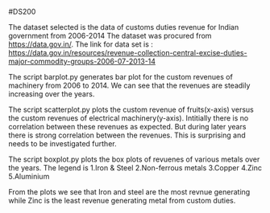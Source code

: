 #DS200

The dataset selected is the data of customs duties revenue for Indian government from 2006-2014
The dataset was procured from https://data.gov.in/.
The link for data set is : https://data.gov.in/resources/revenue-collection-central-excise-duties-major-commodity-groups-2006-07-2013-14


The script barplot.py generates bar plot for the custom revenues of machinery from 2006 to 2014.
We can see that the revenues are steadily increasing over the years.

The script scatterplot.py plots the custom revenue of fruits(x-axis) versus the custom revenues of electrical machinery(y-axis).
Intitially there is no correlation between these revenues as expected.
But during later years there is strong correlation between the revenues. This is surprising and needs to be investigated further.


The script boxplot.py plots the box plots of revuenes of various metals over the years.
The legend is 
1.Iron & Steel
2.Non-ferrous metals
3.Copper
4.Zinc
5.Aluminium

From the plots we see that Iron and steel are the most revnue generating while Zinc is the least revenue generating metal from custom duties.